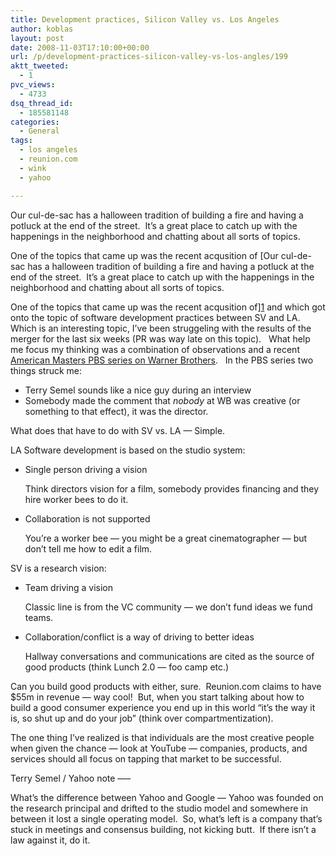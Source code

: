 ```yaml
---
title: Development practices, Silicon Valley vs. Los Angeles
author: koblas
layout: post
date: 2008-11-03T17:10:00+00:00
url: /p/development-practices-silicon-valley-vs-los-angles/199
aktt_tweeted:
  - 1
pvc_views:
  - 4733
dsq_thread_id:
  - 185581148
categories:
  - General
tags:
  - los angeles
  - reunion.com
  - wink
  - yahoo

---
```

Our cul-de-sac has a halloween tradition of building a fire and having a potluck at the end of the street.  It&#8217;s a great place to catch up with the happenings in the neighborhood and chatting about all sorts of topics.

One of the topics that came up was the recent acqusition of [Our cul-de-sac has a halloween tradition of building a fire and having a potluck at the end of the street.  It&#8217;s a great place to catch up with the happenings in the neighborhood and chatting about all sorts of topics.

One of the topics that came up was the recent acqusition of][1] and which got onto the topic of software development practices between SV and LA.  Which is an interesting topic, I&#8217;ve been struggeling with the results of the merger for the last six weeks (PR was way late on this topic).   What help me focus my thinking was a combination of observations and a recent [American Masters PBS series on Warner Brothers][2].   In the PBS series two things struck me:

  * Terry Semel sounds like a nice guy during an interview
  * Somebody made the comment that _nobody_ at WB was creative (or something to that effect), it was the director.

What does that have to do with SV vs. LA &#8212; Simple.

LA Software development is based on the studio system:

  * Single person driving a vision
  
    Think directors vision for a film, somebody provides financing and they hire worker bees to do it.
  * Collaboration is not supported
  
    You&#8217;re a worker bee &#8212; you might be a great cinematographer &#8212; but don&#8217;t tell me how to edit a film.

SV is a research vision:

  * Team driving a vision
  
    Classic line is from the VC community &#8212; we don&#8217;t fund ideas we fund teams.
  * Collaboration/conflict is a way of driving to better ideas
  
    Hallway conversations and communications are cited as the source of good products (think Lunch 2.0 &#8212; foo camp etc.)

Can you build good products with either, sure.  Reunion.com claims to have $55m in revenue &#8212; way cool!  But, when you start talking about how to build a good consumer experience you end up in this world &#8220;it&#8217;s the way it is, so shut up and do your job&#8221; (think over compartmentization).

The one thing I&#8217;ve realized is that individuals are the most creative people when given the chance &#8212; look at YouTube &#8212; companies, products, and services should all focus on tapping that market to be successful.

Terry Semel / Yahoo note &#8212;&#8211;

What&#8217;s the difference between Yahoo and Google &#8212; Yahoo was founded on the research principal and drifted to the studio model and somewhere in between it lost a single operating model.  So, what&#8217;s left is a company that&#8217;s stuck in meetings and consensus building, not kicking butt.  If there isn&#8217;t a law against it, do it.

 [1]: http://www.techcrunch.com/2008/11/03/old-friends-wink-and-reunioncom-reconnect-merge/
 [2]: http://www.pbs.org/wnet/americanmasters/episodes/warner-bros/you-must-remember-this/281/